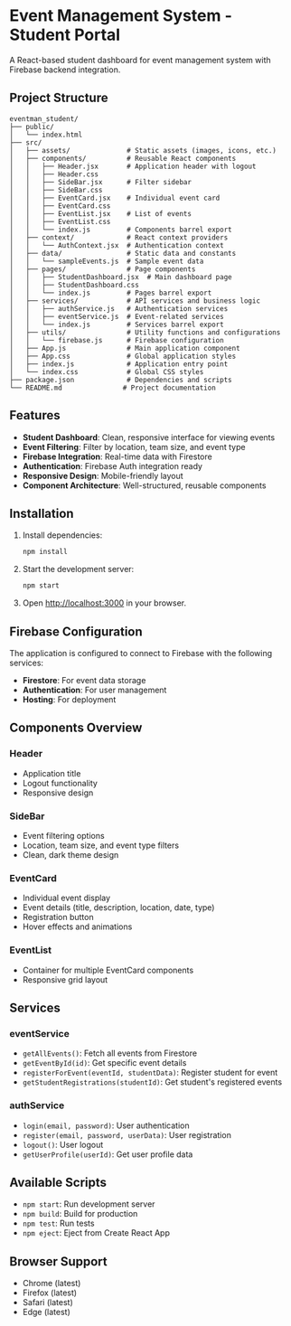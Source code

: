 # Event Management System - Student Portal

A React-based student dashboard for event management system with Firebase backend integration.

## Project Structure

```
eventman_student/
├── public/
│   └── index.html
├── src/
│   ├── assets/              # Static assets (images, icons, etc.)
│   ├── components/          # Reusable React components
│   │   ├── Header.jsx       # Application header with logout
│   │   ├── Header.css
│   │   ├── SideBar.jsx      # Filter sidebar
│   │   ├── SideBar.css
│   │   ├── EventCard.jsx    # Individual event card
│   │   ├── EventCard.css
│   │   ├── EventList.jsx    # List of events
│   │   ├── EventList.css
│   │   └── index.js         # Components barrel export
│   ├── context/             # React context providers
│   │   └── AuthContext.jsx  # Authentication context
│   ├── data/                # Static data and constants
│   │   └── sampleEvents.js  # Sample event data
│   ├── pages/               # Page components
│   │   ├── StudentDashboard.jsx  # Main dashboard page
│   │   ├── StudentDashboard.css
│   │   └── index.js         # Pages barrel export
│   ├── services/            # API services and business logic
│   │   ├── authService.js   # Authentication services
│   │   ├── eventService.js  # Event-related services
│   │   └── index.js         # Services barrel export
│   ├── utils/               # Utility functions and configurations
│   │   └── firebase.js      # Firebase configuration
│   ├── App.js               # Main application component
│   ├── App.css              # Global application styles
│   ├── index.js             # Application entry point
│   └── index.css            # Global CSS styles
├── package.json             # Dependencies and scripts
└── README.md               # Project documentation
```

## Features

- **Student Dashboard**: Clean, responsive interface for viewing events
- **Event Filtering**: Filter by location, team size, and event type
- **Firebase Integration**: Real-time data with Firestore
- **Authentication**: Firebase Auth integration ready
- **Responsive Design**: Mobile-friendly layout
- **Component Architecture**: Well-structured, reusable components

## Installation

1. Install dependencies:
   ```bash
   npm install
   ```

2. Start the development server:
   ```bash
   npm start
   ```

3. Open [http://localhost:3000](http://localhost:3000) in your browser.

## Firebase Configuration

The application is configured to connect to Firebase with the following services:
- **Firestore**: For event data storage
- **Authentication**: For user management
- **Hosting**: For deployment

## Components Overview

### Header
- Application title
- Logout functionality
- Responsive design

### SideBar
- Event filtering options
- Location, team size, and event type filters
- Clean, dark theme design

### EventCard
- Individual event display
- Event details (title, description, location, date, type)
- Registration button
- Hover effects and animations

### EventList
- Container for multiple EventCard components
- Responsive grid layout

## Services

### eventService
- `getAllEvents()`: Fetch all events from Firestore
- `getEventById(id)`: Get specific event details
- `registerForEvent(eventId, studentData)`: Register student for event
- `getStudentRegistrations(studentId)`: Get student's registered events

### authService
- `login(email, password)`: User authentication
- `register(email, password, userData)`: User registration
- `logout()`: User logout
- `getUserProfile(userId)`: Get user profile data

## Available Scripts

- `npm start`: Run development server
- `npm build`: Build for production
- `npm test`: Run tests
- `npm eject`: Eject from Create React App

## Browser Support

- Chrome (latest)
- Firefox (latest)
- Safari (latest)
- Edge (latest)